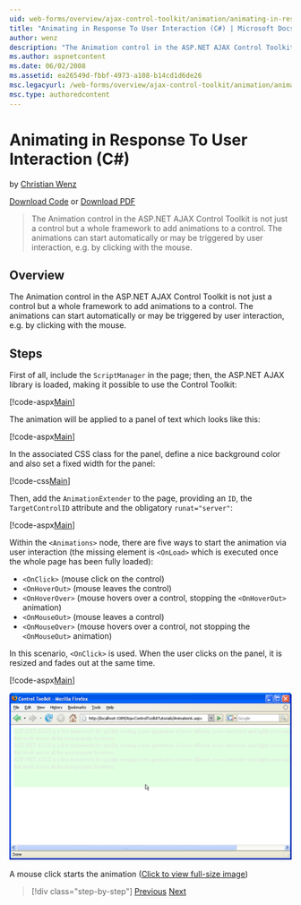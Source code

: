 ```yaml
---
uid: web-forms/overview/ajax-control-toolkit/animation/animating-in-response-to-user-interaction-cs
title: "Animating in Response To User Interaction (C#) | Microsoft Docs"
author: wenz
description: "The Animation control in the ASP.NET AJAX Control Toolkit is not just a control but a whole framework to add animations to a control. The animations can star..."
ms.author: aspnetcontent
ms.date: 06/02/2008
ms.assetid: ea26549d-fbbf-4973-a108-b14cd1d6de26
msc.legacyurl: /web-forms/overview/ajax-control-toolkit/animation/animating-in-response-to-user-interaction-cs
msc.type: authoredcontent
---
```

Animating in Response To User Interaction (C#)
====================
by [Christian Wenz](https://github.com/wenz)

[Download Code](http://download.microsoft.com/download/f/9/a/f9a26acd-8df4-4484-8a18-199e4598f411/Animation6.cs.zip) or [Download PDF](http://download.microsoft.com/download/6/7/1/6718d452-ff89-4d3f-a90e-c74ec2d636a3/animation6CS.pdf)

> The Animation control in the ASP.NET AJAX Control Toolkit is not just a control but a whole framework to add animations to a control. The animations can start automatically or may be triggered by user interaction, e.g. by clicking with the mouse.


## Overview

The Animation control in the ASP.NET AJAX Control Toolkit is not just a control but a whole framework to add animations to a control. The animations can start automatically or may be triggered by user interaction, e.g. by clicking with the mouse.

## Steps

First of all, include the `ScriptManager` in the page; then, the ASP.NET AJAX library is loaded, making it possible to use the Control Toolkit:

[!code-aspx[Main](animating-in-response-to-user-interaction-cs/samples/sample1.aspx)]

The animation will be applied to a panel of text which looks like this:

[!code-aspx[Main](animating-in-response-to-user-interaction-cs/samples/sample2.aspx)]

In the associated CSS class for the panel, define a nice background color and also set a fixed width for the panel:

[!code-css[Main](animating-in-response-to-user-interaction-cs/samples/sample3.css)]

Then, add the `AnimationExtender` to the page, providing an `ID`, the `TargetControlID` attribute and the obligatory `runat="server"`:

[!code-aspx[Main](animating-in-response-to-user-interaction-cs/samples/sample4.aspx)]

Within the `<Animations>` node, there are five ways to start the animation via user interaction (the missing element is `<OnLoad>` which is executed once the whole page has been fully loaded):

- `<OnClick>` (mouse click on the control)
- `<OnHoverOut>` (mouse leaves the control)
- `<OnHoverOver>` (mouse hovers over a control, stopping the `<OnHoverOut>` animation)
- `<OnMouseOut>` (mouse leaves a control)
- `<OnMouseOver>` (mouse hovers over a control, not stopping the `<OnMouseOut>` animation)

In this scenario, `<OnClick>` is used. When the user clicks on the panel, it is resized and fades out at the same time.

[!code-aspx[Main](animating-in-response-to-user-interaction-cs/samples/sample5.aspx)]


[![A mouse click starts the animation](animating-in-response-to-user-interaction-cs/_static/image2.png)](animating-in-response-to-user-interaction-cs/_static/image1.png)

A mouse click starts the animation ([Click to view full-size image](animating-in-response-to-user-interaction-cs/_static/image3.png))

> [!div class="step-by-step"]
> [Previous](picking-one-animation-out-of-a-list-cs.md)
> [Next](disabling-actions-during-animation-cs.md)
